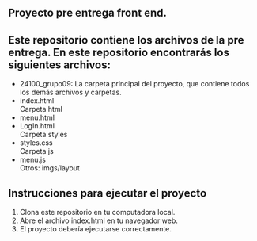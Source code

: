 
## Proyecto pre entrega front end.
## Este repositorio contiene los archivos de la pre entrega. En este repositorio encontrarás los siguientes archivos:
* 24100_grupo09: La carpeta principal del proyecto, que contiene todos los demás archivos y carpetas.  
* index.html  
Carpeta html  
* menu.html  
* LogIn.html  
Carpeta styles  
* styles.css  
Carpeta js  
* menu.js  
Otros: imgs/layout  
## Instrucciones para ejecutar el proyecto
1. Clona este repositorio en tu computadora local.
2. Abre el archivo index.html en tu navegador web.
3. El proyecto debería ejecutarse correctamente.
